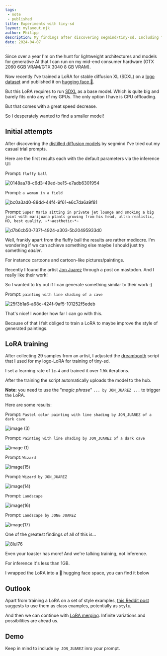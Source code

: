 ```yaml
---
tags:
 - note
 - published
title: Experiments with tiny-sd
layout: mylayout.njk
author: Philipp
description: My findings after discovering segmind/tiny-sd. Including fine-tuning attempts.
date: 2024-04-07
---
```

<script
	type="module"	src="https://gradio.s3-us-west-2.amazonaws.com/4.25.0/gradio.js"
></script>





Since over a year I'm on the hunt for lightweight architectures and models for generative AI that I can run on my mid-end consumer hardware (GTX 2060 6GB VRAM/GTX 3040 8 GB VRAM).

Now recently I've trained a LoRA for stable diffusion XL (SDXL) on a [logo dataset](https://huggingface.co/dataset/logo-wizard/modern-logo-dataset) and published it on [hugging face 🤗](https://huggingface.co/philipp-zettl/logo_LoRA).

But this LoRA requires to run [SDXL](https://huggingface.co/stabilityai/stable-diffusion-xl-base-1.0) as a base model.
Which is quite big and barely fits onto any of my GPUs.
The only option I have is CPU offloading.

But that comes with a great speed decrease.

So I desperately wanted to find a smaller model!

## Initial attempts
After discovering the [distilled diffusion models](https://huggingface.co/blog/sd_distillation) by segmind I've tried out my casual trial prompts.

Here are the first results each with the default parameters via the inference UI:

Prompt: `fluffy ball`

![0148aa78-c6d3-49ed-be15-e7adb6301954](https://github.com/philsupertramp/blog/assets/9550040/f064c240-61b3-40ae-bb55-f3f4c6e6be65)


Prompt: `a woman in a field`

![bc0a3ad0-88dd-44f4-9f61-e6c7da6a9f81](https://github.com/philsupertramp/blog/assets/9550040/1af665db-d55b-4a68-9a2f-d1f835bf6f45)


Prompt: `Super Mario sitting in private jet lounge and smoking a big joint with marijuana plants growing from his head, ultra realistic, HD, best quality, ~*~aesthetic~*~`

![d7b6cb50-737f-4924-a303-5b20495933d0](https://github.com/philsupertramp/blog/assets/9550040/993bd24e-df8d-4a46-8de3-60e44fb05b9c)

Well, frankly apart from the fluffy ball the results are rather mediocre.
I'm wondering if we can achieve something else maybe I should just try something _easier_.

For instance cartoons and cartoon-like pictures/paintings.

Recently I found the artist [Jon Juarez](https://lama.co/harriorrihar/) through a post on mastodon.
And I really like their work!

So I wanted to try out if I can generate something similar to their work :)

Prompt: `painting with line shading of a cave`

![25f3b1a6-a68c-424f-9af5-101252f5edeb](https://github.com/philsupertramp/blog/assets/9550040/eb5d143e-c0a5-4953-a089-315520a46cd8)

That's nice! I wonder how far I can go with this.

Because of that I felt obliged to train a LoRA to maybe improve the style of generated paintings.

## LoRA training
After collecting 29 samples from an artist, I adjusted the [dreambooth](https://dreambooth.github.io/) script that I used for my logo-LoRA for training of tiny-sd.

I set a learning rate of `1e-4` and trained it over 1.5k iterations.

After the training the script automatically uploads the model to the hub.

**Note:** you need to use the "_magic phrase_" `... by JON_JUAREZ ...` to trigger the LoRA.

Here are some results:

Prompt: `Pastel color painting with line shading by JON_JUAREZ of a dark cave`

![image (3)](https://github.com/philsupertramp/blog/assets/9550040/d2764b2d-554e-4bf2-89ff-5a383de73cfe)

Prompt: `Painting with line shading by JON_JUAREZ of a dark cave`

![image (1)](https://github.com/philsupertramp/blog/assets/9550040/b41befc7-08dc-4342-8f1f-629db83abb09)

Prompt: `Wizard`

![image(15)](https://github.com/philsupertramp/blog/assets/9550040/67b77e20-5d82-4c51-b673-b9749711c3ed)


Prompt: `Wizard by JON_JUAREZ`

![image(14)](https://github.com/philsupertramp/blog/assets/9550040/bc98d6e8-f3a1-4fa4-92fd-89d2887e5eb6)


Prompt: `Landscape`

![image(16)](https://github.com/philsupertramp/blog/assets/9550040/d505075b-7d76-422f-a970-e34bb2d872c1)


Prompt: `Landscape by JON& JUAREZ`

![image(17)](https://github.com/philsupertramp/blog/assets/9550040/b7f88629-d81f-498e-972d-888b8c6e5fd5)


One of the greatest findings of all of this is...

![8lul76](https://github.com/philsupertramp/blog/assets/9550040/563823e1-932a-4daf-97af-69657d831b3e)

Even your toaster has more!
And we're talking training, not inference. 

For inference it's less than 1GB.

I wrapped the LoRA into a 🤗 hugging face space, you can find it below

## Outlook
Apart from training a LoRA on a set of style examples, [this Reddit post](https://www.reddit.com/r/StableDiffusion/s/vm1JxWTCEY) suggests to use them as class examples, potentially as `style`.

And then we can continue with [LoRA merging](https://huggingface.co/docs/diffusers/en/using-diffusers/merge_loras).
Infinite variations and possibilities are ahead us.


## Demo

Keep in mind to include `by JON_JUAREZ` inro your prompt.


<gradio-app src="https://philipp-zettl-philipp-zettl-jon-juarez-lora.hf.space"></gradio-app>

